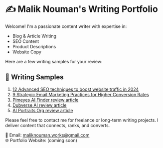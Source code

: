 # ✍️ Malik Nouman's Writing Portfolio

Welcome! I'm a passionate content writer with expertise in:

- Blog & Article Writing  
- SEO Content  
- Product Descriptions  
- Website Copy  

Here are a few writing samples for your review:

## 📄 Writing Samples

1. [12 Advanced SEO techniques to boost website traffic in 2024](./SEO-techniques-blog-post.pdf)
2. [9 Strategic Email Marketing Practices for Higher Conversion Rates](./email-marketing-article.pdf)
3. [Pimeyes AI Finder review article](./AI-tool-rewiew-article-1.pdf)
4. [Dubverse AI review article](./AI-tool-rewiew-article-2.pdf)
5. [AI Portraits Org review article](./AI-tool-rewiew-article-3.pdf)

Please feel free to contact me for freelance or long-term writing projects. I deliver content that connects, ranks, and converts.

📧 Email: maliknouman.works@gmail.com  
🌐 Portfolio Website: (coming soon)
